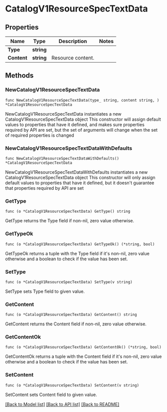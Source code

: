 # CatalogV1ResourceSpecTextData

## Properties

Name | Type | Description | Notes
------------ | ------------- | ------------- | -------------
**Type** | **string** |  | 
**Content** | **string** | Resource content. | 

## Methods

### NewCatalogV1ResourceSpecTextData

`func NewCatalogV1ResourceSpecTextData(type_ string, content string, ) *CatalogV1ResourceSpecTextData`

NewCatalogV1ResourceSpecTextData instantiates a new CatalogV1ResourceSpecTextData object
This constructor will assign default values to properties that have it defined,
and makes sure properties required by API are set, but the set of arguments
will change when the set of required properties is changed

### NewCatalogV1ResourceSpecTextDataWithDefaults

`func NewCatalogV1ResourceSpecTextDataWithDefaults() *CatalogV1ResourceSpecTextData`

NewCatalogV1ResourceSpecTextDataWithDefaults instantiates a new CatalogV1ResourceSpecTextData object
This constructor will only assign default values to properties that have it defined,
but it doesn't guarantee that properties required by API are set

### GetType

`func (o *CatalogV1ResourceSpecTextData) GetType() string`

GetType returns the Type field if non-nil, zero value otherwise.

### GetTypeOk

`func (o *CatalogV1ResourceSpecTextData) GetTypeOk() (*string, bool)`

GetTypeOk returns a tuple with the Type field if it's non-nil, zero value otherwise
and a boolean to check if the value has been set.

### SetType

`func (o *CatalogV1ResourceSpecTextData) SetType(v string)`

SetType sets Type field to given value.


### GetContent

`func (o *CatalogV1ResourceSpecTextData) GetContent() string`

GetContent returns the Content field if non-nil, zero value otherwise.

### GetContentOk

`func (o *CatalogV1ResourceSpecTextData) GetContentOk() (*string, bool)`

GetContentOk returns a tuple with the Content field if it's non-nil, zero value otherwise
and a boolean to check if the value has been set.

### SetContent

`func (o *CatalogV1ResourceSpecTextData) SetContent(v string)`

SetContent sets Content field to given value.



[[Back to Model list]](../README.md#documentation-for-models) [[Back to API list]](../README.md#documentation-for-api-endpoints) [[Back to README]](../README.md)


